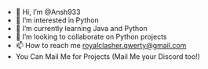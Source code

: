 - 👋 Hi, I’m @Ansh933
- 👀 I’m interested in Python
- 🌱 I’m currently learning Java and Python
- 💞️ I’m looking to collaborate on Python projects
- 📫 How to reach me royalclasher.qwerty@gmail.com
- You Can Mail Me for Projects    (Mail Me your Discord too!)

<!---
Ansh933/Ansh933 is a ✨ special ✨ repository because its `README.md` (this file) appears on your GitHub profile.
You can click the Preview link to take a look at your changes.
--->
